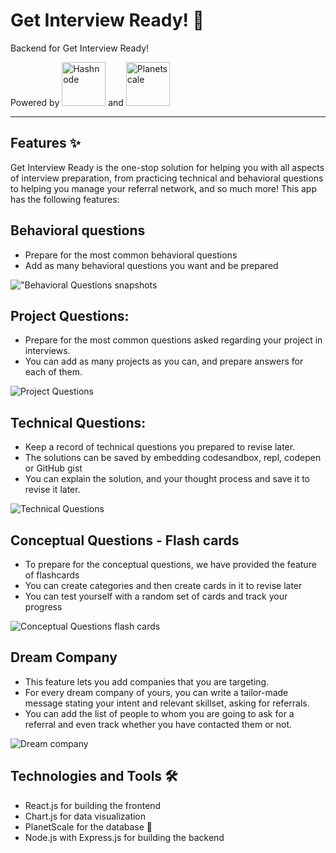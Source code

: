 # Get Interview Ready! 🎯
Backend for Get Interview Ready!

Powered by <a href="https://hashnode.com/"><img src="https://res.cloudinary.com/dqkl3iifo/image/upload/v1659325100/logos/hashnode_egjslc.png" alt="Hashnode" width=70></a> and <a href="https://planetscale.com/"><img src="https://res.cloudinary.com/dqkl3iifo/image/upload/v1659325113/logos/planetscale_t18vko.jpg" alt="Planetscale" width=70></a>

<hr>

## Features ✨

Get Interview Ready is the one-stop solution for helping you with all aspects of interview preparation, from practicing technical and behavioral questions to helping you manage your referral network, and so much more! This app has the following features:

## Behavioral questions
- Prepare for the most common behavioral questions
- Add as many behavioral questions you want and be prepared

!["Behavioral Questions snapshots](https://res.cloudinary.com/dqkl3iifo/image/upload/v1659348283/logos/behavioral_b7lhrp.gif)


## Project Questions:
- Prepare for the most common questions asked regarding your project in interviews.
- You can add as many projects as you can, and prepare answers for each of them.

![Project Questions](https://res.cloudinary.com/dqkl3iifo/image/upload/v1659348287/logos/project_gr73jt.gif)

    
## Technical Questions:
- Keep a record of technical questions you prepared to revise later.
- The solutions can be saved by embedding codesandbox, repl,  codepen or GitHub gist
- You can explain the solution, and your thought process and save it to revise it later.

![Technical Questions](https://res.cloudinary.com/dqkl3iifo/image/upload/v1659348290/logos/technical_ijvdmx.gif)

    
## Conceptual Questions - Flash cards
- To prepare for the conceptual questions, we have provided the feature of flashcards
- You can create categories and then create cards in it to revise later
- You can test yourself with a random set of cards and track your progress

![Conceptual Questions flash cards](https://res.cloudinary.com/dqkl3iifo/image/upload/v1659348286/logos/flashcards_jcw6ko.gif)


## Dream Company
- This feature lets you add companies that you are targeting.
- For every dream company of yours, you can write a tailor-made message stating your intent and relevant skillset, asking for referrals.
- You can add the list of people to whom you are going to ask for a referral and even track whether you have contacted them or not.

![Dream company](https://res.cloudinary.com/dqkl3iifo/image/upload/v1659348288/logos/company_cj8jsg.gif)


## Technologies and Tools 🛠
- React.js for building the frontend
- Chart.js for data visualization
- PlanetScale for the database 🌟
- Node.js with Express.js for building the backend
